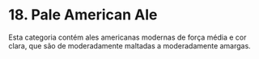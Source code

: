 # 18. Pale American Ale

Esta categoria contém ales americanas modernas de força média e cor clara, que são de moderadamente maltadas a moderadamente amargas.
